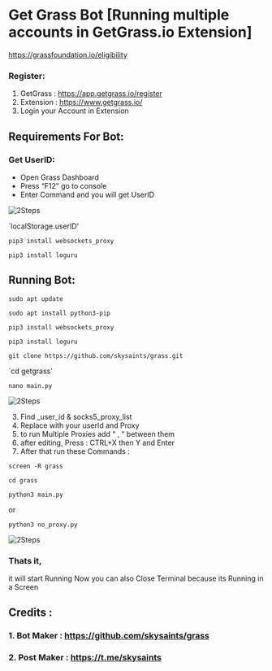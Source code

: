 # Get Grass Bot [Running multiple accounts in GetGrass.io Extension]

https://grassfoundation.io/eligibility

### Register:
1. GetGrass : https://app.getgrass.io/register
2. Extension : https://www.getgrass.io/
3. Login your Account in Extension

## Requirements For Bot:
### Get UserID:
- Open Grass Dashboard
- Press “F12” go to console
- Enter Command and you will get UserID

![2Steps](https://raw.github.com/skysaints/grass/master/images/235202.png)

`localStorage.userID'

`pip3 install websockets_proxy`

`pip3 install loguru`


## Running Bot:

`sudo apt update`

`sudo apt install python3-pip`

`pip3 install websockets_proxy`

`pip3 install loguru`

`git clone https://github.com/skysaints/grass.git`

`cd getgrass'

`nano main.py`

![2Steps](https://raw.github.com/skysaints/grass/master/images/235001.png)

3. Find _user_id & socks5_proxy_list
4. Replace with your userId and Proxy
5. to run Multiple Proxies add “ , ” between them
6. after editing, Press : CTRL+X then Y and Enter
7. After that run these Commands :

`screen -R grass`

`cd grass`

`python3 main.py`

or

`python3 no_proxy.py`

![2Steps](https://raw.github.com/skysaints/grass/master/images/235551.png)

### Thats it,
it will start Running
Now you can also Close Terminal because its Running in a Screen

## Credits :
### 1. Bot Maker : https://github.com/skysaints/grass
### 2. Post Maker : https://t.me/skysaints